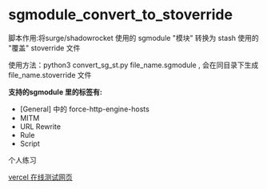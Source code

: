 
# sgmodule_convert_to_stoverride

 脚本作用:将surge/shadowrocket 使用的 sgmodule "模块" 转换为 stash 使用的 "覆盖"   stoverride 文件

使用方法：python3 convert_sg_st.py file_name.sgmodule , 会在同目录下生成 file_name.stoverride 文件

**支持的sgmodule 里的标签有:**

-  [General] 中的 force-http-engine-hosts
-  MITM 
- URL Rewrite
- Rule
- Script

个人练习 

[vercel 在线测试网页](https://sgmodule-convert-to-stoverride-byyp.vercel.app/)

